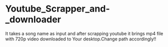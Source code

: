# Youtube_Scrapper_and-_downloader


It takes a song name as input and after scrapping youtube it brings mp4 file with 720p video downloaded to Your desktop.Change path accordingly!!

